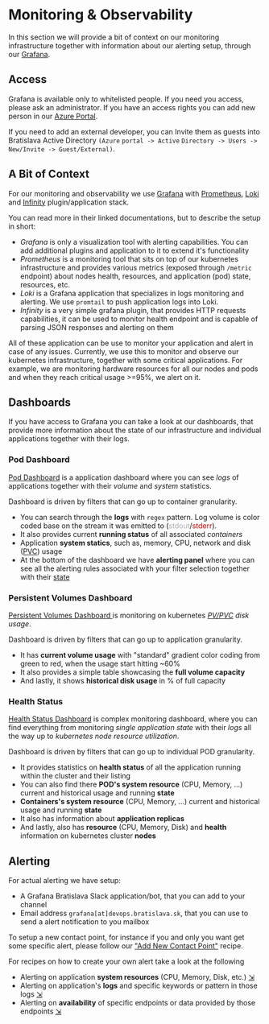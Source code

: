 # Monitoring & Observability

In this section we will provide a bit of context on our monitoring infrastructure together with information about our alerting setup, through our [Grafana](https://grafana.bratislava.sk/).

## Access

Grafana is available only to whitelisted people. If you need you access, please ask an administrator. If you have an access rights you can add new person in our [Azure Portal](https://portal.azure.com/#blade/Microsoft_AAD_IAM/ManagedAppMenuBlade/Users/objectId/efcd09e4-9cf1-418f-aaa9-55f848c3f027/appId/0ed658f0-929d-499f-a198-da9b563b44ee).

If you need to add an external developer, you can Invite them as guests into Bratislava Active Directory `(Azure`&#160;`portal -> Active`&#160;`Directory -> Users -> New/Invite -> Guest/External)`.

## A Bit of Context

For our monitoring and observability we use [Grafana](https://grafana.com/) with [Prometheus](https://prometheus.io/), [Loki](https://grafana.com/oss/loki/) and [Infinity](https://grafana.com/grafana/plugins/yesoreyeram-infinity-datasource/) plugin/application stack.

You can read more in their linked documentations, but to describe the setup in short:
  - _Grafana_ is only a visualization tool with alerting capabilities. You can add additional plugins and application to it to extend it's functionality
  - _Prometheus_ is a monitoring tool that sits on top of our kubernetes infrastructure and provides various metrics (exposed through `/metric` endpoint) about nodes health, resources, and application (pod) state, resources, etc. 
  - _Loki_ is a Grafana application that specializes in logs monitoring and alerting. We use `promtail` to push application logs into Loki.
  - _Infinity_ is a very simple grafana plugin, that provides HTTP requests capabilities, it can be used to monitor health endpoint and is capable of parsing JSON responses and alerting on them

All of these application can be use to monitor your application and alert in case of any issues.
Currently, we use this to monitor and observe our kubernetes infrastructure, together with some critical applications. For example, we are monitoring hardware resources for all our nodes and pods and when they reach critical usage >=95%, we alert on it. 

## Dashboards

If you have access to Grafana you can take a look at our dashboards, that provide more information about the state of our infrastructure and individual applications together with their logs.

### Pod Dashboard

[Pod Dashboard](https://grafana.bratislava.sk/d/liz0yRCZz/pod-dashboard?orgId=1) is a application dashboard where you can see  _logs_ of applications together with their _volume_ and _system_ statistics.

Dashboard is driven by filters that can go up to container granularity.

  - You can search through the **logs** with `regex` pattern. Log volume is color coded base on the stream it was emitted to (<font color="#adadad">stdout</font>/<font color="#ce0000">stderr</font>).
  - It also provides current **running status** of all associated _containers_
  - Application **system statics**, such as, memory, CPU, network and disk ([PVC](https://kubernetes.io/docs/concepts/storage/persistent-volumes/)) usage
  - At the bottom of the dashboard we have **alerting panel** where you can see all the alerting rules associated with your filter selection together with their [state](https://grafana.com/docs/grafana/latest/alerting/fundamentals/state-and-health/)

### Persistent Volumes Dashboard

[Persistent Volumes Dashboard ](https://grafana.bratislava.sk/d/Y5d5lRhik/persistent-volumes) is monitoring on kubernetes _[PV/PVC](https://grafana.bratislava.sk/d/Y5d5lRhik/persistent-volumes) disk usage_.

Dashboard is driven by filters that can go up to application granularity.

  - It has **current volume usage** with "standard" gradient color coding from green to red, when the usage start hitting ~60%
  - It also provides a simple table showcasing the **full volume capacity**
  - And lastly, it shows **historical disk usage** in % of full capacity

### Health Status

[Health Status Dashboard](https://grafana.bratislava.sk/d/NEYiLUzik/health-status?orgId=1&refresh=5s) is complex monitoring dashboard, where you can find everything from monitoring _single application state_ with their _logs_ all the way up to _kubernetes node resource utilization_.

Dashboard is driven by filters that can go up to individual POD granularity.

  - It provides statistics on **health status** of all the application running within the cluster and their listing
  - You can also find there **POD's system resource** (CPU, Memory, ...) current and historical usage and running **state** 
  - **Containers's system resource** (CPU, Memory, ...) current and historical usage and running **state**
  - It also has information about **application replicas**
  - And lastly, also has **resource** (CPU, Memory, Disk) and **health** information on kubernetes cluster **nodes**

## Alerting

For actual alerting we have setup:
  - A Grafana Bratislava Slack application/bot, that you can add to your channel
  - Email address `grafana[at]devops.bratislava.sk`, that you can use to send a alert notification to you mailbox

To setup a new contact point, for instance if you and only you want get some specific alert, please follow our ["Add New Contact Point"](../recipes/alerting/contact-point.md) recipe. 

For recipes on how to create your own alert take a look at the following
  - Alerting on application **system resources** (CPU, Memory, Disk, etc.) [&#8690;](../recipes/alerting/resource_alert.md)
  - Alerting on application's **logs** and specific keywords or pattern in those logs [&#8690;](../recipes/alerting/log_alert.md)
  - Alerting on **availability** of specific endpoints or data provided by those endpoints [&#8690;](../recipes/alerting/endpoint_alert.md)
